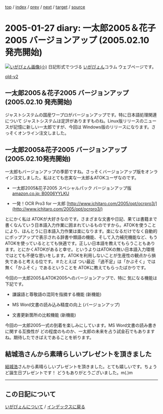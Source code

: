 [top](https://igapyon.github.io/diary/) 
 / [index](https://igapyon.github.io/diary/2005/index.html) 
 / [prev](https://igapyon.github.io/diary/2005/ig050125.html) 
 / [next](https://igapyon.github.io/diary/2005/ig050128.html) 
 / [target](https://igapyon.github.io/diary/2005/ig050127.html) 
 / [source](https://github.com/igapyon/diary/blob/gh-pages/2005/ig050127.html.src.md) 

2005-01-27 diary: 一太郎2005＆花子2005 バージョンアップ (2005.02.10 発売開始)
=====================================================================================================
[![いがぴょん画像(小)](https://igapyon.github.io/diary/images/iga200306s.jpg "いがぴょん")](https://igapyon.github.io/diary/memo/memoigapyon.html) 日記形式でつづる [いがぴょん](https://igapyon.github.io/diary/memo/memoigapyon.html)コラム ウェブページです。

[old-v2](ig050127-orig.html)

## 一太郎2005＆花子2005 バージョンアップ (2005.02.10 発売開始)

ジャストシステムの国産ワープロがバージョンアップです。特に日本語処理関連について ジャストシステムは定評がありますものね。Linux版リリースのニュースが記憶に新しい一太郎ですが、今回は Windows版のリリースになります。さっそくオンライン注文しました。


## 一太郎2005&花子2005 バージョンアップ (2005.02.10発売開始)

一太郎もバージョンアップの季節ですね。さっそくバージョンアップ版をオンライン注文しました。私はとても忠実な一太郎＆ATOKユーザなのです。

* 一太郎2005&花子2005 スペシャルパック バージョンアップ版 [amazon.co.jp: B0006YYLKU](http://www.amazon.co.jp/exec/obidos/ASIN/B0006YYLKU/igapyondiary-22)
  
* 一発！OCR Pro3 for 一太郎 [http://www.ichitaro.com/2005/opt/ocrpro3/](http://www.ichitaro.com/2005/opt/ocrpro3/)

とにかく私は ATOKが大好きなのです。さまざまな文書や日記、果ては書籍まで書くなんていう日本語入力作業に囲まれているものですから。ATOKを使うことにより、ほんとうに日本語入力作業は楽になります。楽になるだけでなく自動的にポップアップで表示される辞書や類語の機能、そして入力補完機能など、もう
ATOKを使っているととても快適です。正しい日本語を教えてもらうこともあります。とにかくATOKがあると幸せ。というよりはATOKの無い日本語入力環境ではとても不便な思いをします。ATOKを利用しないことが生産性の観点から損失であると考える位です。＃たとえば つい最近 「過不足」は「かぶそく」では無く「かふそく」であるということを ATOKに教えてもらったばかりです。

今回の一太郎2005＆ATOK2005へのバージョンアップで、特に 気になる機能は下記です。

* 謙譲語と尊敬語の混同を指摘する機能 (新機能)
  
* MS Word文書の読み込み精度の向上 (バージョンアップ)
  
* 文書更新箇所の比較機能 (新機能)

今回の一太郎2005一式の到着を楽しみにしています。MS Word文書の読み書きに関する互換性が どの程度のものか、一太郎の未来を占う試金石でもありますね。期待したできばえであることを祈ります。

## 結城浩さんから素晴らしいプレゼントを頂きました

[結城浩](http://www.hyuki.com/)さんから素晴らしいプレゼントを頂きました。とても嬉しいです。ちょうど誕生日プレゼントです！ どうもありがとうございました。m(_._)m

----------------------------------------------------------------------------------------------------

## この日記について
[いがぴょんについて](https://igapyon.github.io/diary/memo/memoigapyon.html) / [インデックスに戻る](https://igapyon.github.io/diary/idxall.html)
